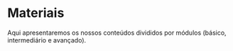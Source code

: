 # Materiais
Aqui apresentaremos os nossos conteúdos divididos por módulos (básico, intermediário e avançado).
